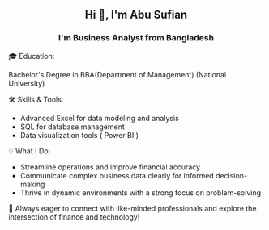 <h2 align="center">Hi 👋, I'm Abu Sufian</h2>
<h3 align="center">I'm Business Analyst from Bangladesh</h3>

🎓 Education:

  Bachelor's Degree in BBA(Department of Management) (National University)

🛠️ Skills & Tools:

  - Advanced Excel for data modeling and analysis
  - SQL for database management
  - Data visualization tools ( Power BI )

💡 What I Do:

  - Streamline operations and improve financial accuracy
  - Communicate complex business data clearly for informed decision-making
  - Thrive in dynamic environments with a strong focus on problem-solving<br>
  
🌟 Always eager to connect with like-minded professionals and explore the intersection of finance and technology!








